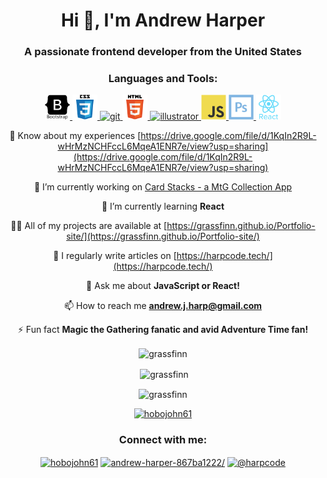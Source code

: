 <h1 align="center">Hi 👋, I'm Andrew Harper</h1>
<h3 align="center">A passionate frontend developer from the United States</h3>
<h3 align="center">Languages and Tools:</h3>

<p align="center"> <a href="https://getbootstrap.com" target="_blank" rel="noreferrer"> <img src="https://raw.githubusercontent.com/devicons/devicon/master/icons/bootstrap/bootstrap-plain-wordmark.svg" alt="bootstrap" width="40" height="40"/> </a> <a href="https://www.w3schools.com/css/" target="_blank" rel="noreferrer"> <img src="https://raw.githubusercontent.com/devicons/devicon/master/icons/css3/css3-original-wordmark.svg" alt="css3" width="40" height="40"/> </a> <a href="https://git-scm.com/" target="_blank" rel="noreferrer"> <img src="https://www.vectorlogo.zone/logos/git-scm/git-scm-icon.svg" alt="git" width="40" height="40"/> </a> <a href="https://www.w3.org/html/" target="_blank" rel="noreferrer"> <img src="https://raw.githubusercontent.com/devicons/devicon/master/icons/html5/html5-original-wordmark.svg" alt="html5" width="40" height="40"/> </a> <a href="https://www.adobe.com/in/products/illustrator.html" target="_blank" rel="noreferrer"> <img src="https://www.vectorlogo.zone/logos/adobe_illustrator/adobe_illustrator-icon.svg" alt="illustrator" width="40" height="40"/> </a> <a href="https://developer.mozilla.org/en-US/docs/Web/JavaScript" target="_blank" rel="noreferrer"> <img src="https://raw.githubusercontent.com/devicons/devicon/master/icons/javascript/javascript-original.svg" alt="javascript" width="40" height="40"/> </a> <a href="https://www.photoshop.com/en" target="_blank" rel="noreferrer"> <img src="https://raw.githubusercontent.com/devicons/devicon/master/icons/photoshop/photoshop-line.svg" alt="photoshop" width="40" height="40"/> </a> <a href="https://reactjs.org/" target="_blank" rel="noreferrer"> <img src="https://raw.githubusercontent.com/devicons/devicon/master/icons/react/react-original-wordmark.svg" alt="react" width="40" height="40"/> </a> </p>

<div align='center'>
  
📄 Know about my experiences [https://drive.google.com/file/d/1KqIn2R9L-wHrMzNCHFccL6MqeA1ENR7e/view?usp=sharing](https://drive.google.com/file/d/1KqIn2R9L-wHrMzNCHFccL6MqeA1ENR7e/view?usp=sharing)

🔭 I’m currently working on [Card Stacks - a MtG Collection App](https://github.com/grassfinn/MtgCollection)

🌱 I’m currently learning **React**

👨‍💻 All of my projects are available at [https://grassfinn.github.io/Portfolio-site/](https://grassfinn.github.io/Portfolio-site/)

📝 I regularly write articles on [https://harpcode.tech/](https://harpcode.tech/)

💬 Ask me about **JavaScript or React!**

📫 How to reach me **andrew.j.harp@gmail.com**

⚡ Fun fact **Magic the Gathering fanatic and avid Adventure Time fan!**
  
 </div>

<p align='center'><img align="center" src="https://github-readme-stats.vercel.app/api/top-langs?username=grassfinn&show_icons=true&locale=en&layout=compact" alt="grassfinn" /></p>

<p align='center'>&nbsp;<img align="center" src="https://github-readme-stats.vercel.app/api?username=grassfinn&show_icons=true&locale=en" alt="grassfinn" /></p>

<p align='center'><img align="center" src="https://github-readme-streak-stats.herokuapp.com/?user=grassfinn&" alt="grassfinn" /></p>

<p align="center"> <a href="https://twitter.com/hobojohn61" target="blank"><img src="https://img.shields.io/twitter/follow/hobojohn61?logo=twitter&style=for-the-badge" alt="hobojohn61" /></a> </p>

<h3 align="center">Connect with me:</h3>
<p align="center">
<a href="https://twitter.com/hobojohn61" target="blank"><img align="center" src="https://raw.githubusercontent.com/rahuldkjain/github-profile-readme-generator/master/src/images/icons/Social/twitter.svg" alt="hobojohn61" height="30" width="40" /></a>
<a href="https://linkedin.com/in/andrew-harper-867ba1222/" target="blank"><img align="center" src="https://raw.githubusercontent.com/rahuldkjain/github-profile-readme-generator/master/src/images/icons/Social/linked-in-alt.svg" alt="andrew-harper-867ba1222/" height="30" width="40" /></a>
<a href="https://hashnode.com/@harpcode" target="blank"><img align="center" src="https://raw.githubusercontent.com/rahuldkjain/github-profile-readme-generator/master/src/images/icons/Social/hashnode.svg" alt="@harpcode" height="30" width="40" /></a>
</p>

